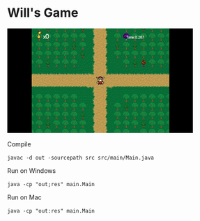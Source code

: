 # Will's Game

![Gameplay](Gameplay.gif)

Compile

```
javac -d out -sourcepath src src/main/Main.java
```

Run on Windows

```
java -cp "out;res" main.Main
```

Run on Mac

```
java -cp "out:res" main.Main
```
